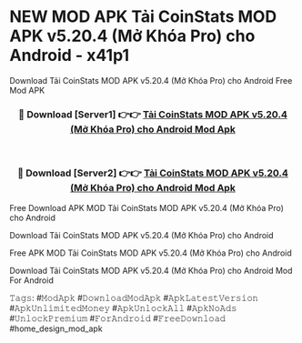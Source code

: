 # NEW MOD APK Tải CoinStats MOD APK v5.20.4 (Mở Khóa Pro) cho Android - x41p1
Download Tải CoinStats MOD APK v5.20.4 (Mở Khóa Pro) cho Android Free Mod APK

<div align="center">
<h3>🔴 Download [Server1] 👉👉 <a href="https://apk-comot.site?title=Tải_CoinStats_MOD_APK_v5.20.4_(Mở_Khóa_Pro)_cho_Android">Tải CoinStats MOD APK v5.20.4 (Mở Khóa Pro) cho Android Mod Apk</a></h3><br>

<h3>🔴 Download [Server2] 👉👉 <a href="https://apk-comot.site?title=Tải_CoinStats_MOD_APK_v5.20.4_(Mở_Khóa_Pro)_cho_Android">Tải CoinStats MOD APK v5.20.4 (Mở Khóa Pro) cho Android Mod Apk</a></h3>
</div>


Free Download APK MOD Tải CoinStats MOD APK v5.20.4 (Mở Khóa Pro) cho Android

Download Tải CoinStats MOD APK v5.20.4 (Mở Khóa Pro) cho Android 

Free APK MOD Tải CoinStats MOD APK v5.20.4 (Mở Khóa Pro) cho Android 

Download Tải CoinStats MOD APK v5.20.4 (Mở Khóa Pro) cho Android Mod For Android

𝚃𝚊𝚐𝚜: #𝙼𝚘𝚍𝙰𝚙𝚔 #𝙳𝚘𝚠𝚗𝚕𝚘𝚊𝚍𝙼𝚘𝚍𝙰𝚙𝚔 #𝙰𝚙𝚔𝙻𝚊𝚝𝚎𝚜𝚝𝚅𝚎𝚛𝚜𝚒𝚘𝚗 #𝙰𝚙𝚔𝚄𝚗𝚕𝚒𝚖𝚒𝚝𝚎𝚍𝙼𝚘𝚗𝚎𝚢 #𝙰𝚙𝚔𝚄𝚗𝚕𝚘𝚌𝚔𝙰𝚕𝚕 #𝙰𝚙𝚔𝙽𝚘𝙰𝚍𝚜 #𝚄𝚗𝚕𝚘𝚌𝚔𝙿𝚛𝚎𝚖𝚒𝚞𝚖 #𝙵𝚘𝚛𝙰𝚗𝚍𝚛𝚘𝚒𝚍 #𝙵𝚛𝚎𝚎𝙳𝚘𝚠𝚗𝚕𝚘𝚊𝚍 #home_design_mod_apk